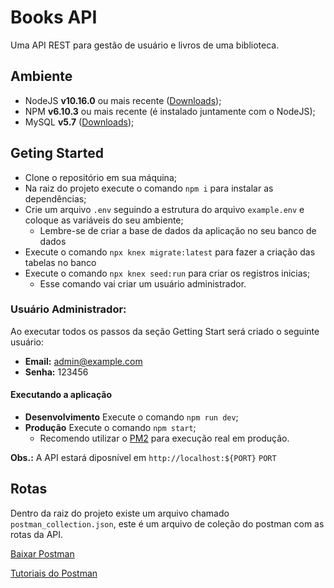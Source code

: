 # Books API

Uma API REST para gestão de usuário e livros de uma biblioteca.

## Ambiente

- NodeJS **v10.16.0** ou mais recente ([Downloads](https://nodejs.org/));
- NPM **v6.10.3** ou mais recente (é instalado juntamente com o NodeJS);
- MySQL **v5.7** ([Downloads](https://dev.mysql.com/downloads/mysql/));

## Geting Started

- Clone o repositório em sua máquina;
- Na raiz do projeto execute o comando `npm i` para instalar as dependências;
- Crie um arquivo `.env` seguindo a estrutura do arquivo `example.env` e coloque as variáveis do seu ambiente;
  - Lembre-se de criar a base de dados da aplicação no seu banco de dados
- Execute o comando `npx knex migrate:latest` para fazer a criação das tabelas no banco
- Execute o comando `npx knex seed:run` para criar os registros inicias;
  - Esse comando vai criar um usuário administrador.

### Usuário Administrador:

Ao executar todos os passos da seção Getting Start será criado o seguinte usuário:

- **Email:** admin@example.com
- **Senha:** 123456

#### Executando a aplicação

- **Desenvolvimento** Execute o comando `npm run dev`;
- **Produção** Execute o comando `npm start`;
  - Recomendo utilizar o [PM2](https://pm2.keymetrics.io/) para execução real em produção.

**Obs.:** A API estará diposnível em `http://localhost:${PORT}` `PORT`

## Rotas

Dentro da raiz do projeto existe um arquivo chamado `postman_collection.json`, este é um arquivo de coleção do postman com as rotas da API.

[Baixar Postman](https://www.getpostman.com/downloads/)

[Tutoriais do Postman](https://www.getpostman.com/resources/videos-tutorials/)
